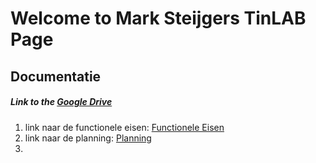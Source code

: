 # Welcome to Mark Steijgers TinLAB Page

## Documentatie

##### Link to the [Google Drive](https://drive.google.com/drive/folders/1ewXt9vbQ264C6mOwsSfNcnti0dYgOXq0?usp=sharing)

1. link naar de functionele eisen: [Functionele Eisen](https://docs.google.com/document/d/1uESMNLTfetu17eqjN8FDAlX6ZEiH0J5UFVTPUq7bKH4/edit?usp=sharing)
2. link naar de planning: [Planning](https://docs.google.com/spreadsheets/d/1oIyP19zHm9imC96ng1i6OXOEVNEX8ocKiHxv-SBhcgs/edit?usp=sharing)
3. 
